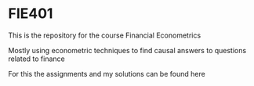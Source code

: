 # FIE401

This is the repository for the course Financial Econometrics 

Mostly using econometric techniques to find causal answers to questions related to finance 

For this the assignments and my solutions can be found here
